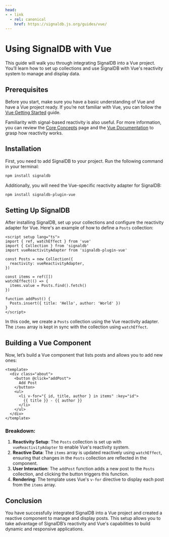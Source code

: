 ```yaml
---
head:
- - link
  - rel: canonical
    href: https://signaldb.js.org/guides/vue/
---
```

# Using SignalDB with Vue

This guide will walk you through integrating SignalDB into a Vue project. You’ll learn how to set up collections and use SignalDB with Vue's reactivity system to manage and display data.

## Prerequisites

Before you start, make sure you have a basic understanding of Vue and have a Vue project ready. If you’re not familiar with Vue, you can follow the [Vue Getting Started](https://vuejs.org/guide/introduction.html) guide.

Familiarity with signal-based reactivity is also useful. For more information, you can review the [Core Concepts](/core-concepts/#signals-and-reactivity) page and the [Vue Documentation](https://vuejs.org/api/reactivity-core.html) to grasp how reactivity works.

## Installation

First, you need to add SignalDB to your project. Run the following command in your terminal:

```bash
npm install signaldb
```

Additionally, you will need the Vue-specific reactivity adapter for SignalDB:

```bash
npm install signaldb-plugin-vue
```

## Setting Up SignalDB

After installing SignalDB, set up your collections and configure the reactivity adapter for Vue. Here's an example of how to define a `Posts` collection:

```vue
<script setup lang="ts">
import { ref, watchEffect } from 'vue'
import { Collection } from 'signaldb'
import vueReactivityAdapter from 'signaldb-plugin-vue'

const Posts = new Collection({
  reactivity: vueReactivityAdapter,
})

const items = ref([])
watchEffect(() => {
  items.value = Posts.find().fetch()
})

function addPost() {
  Posts.insert({ title: 'Hello', author: 'World' })
}
</script>
```

In this code, we create a `Posts` collection using the Vue reactivity adapter. The `items` array is kept in sync with the collection using `watchEffect`.

## Building a Vue Component

Now, let’s build a Vue component that lists posts and allows you to add new ones:

```vue
<template>
  <div class="about">
    <button @click="addPost">
      Add Post
    </button>
    <ul>
      <li v-for="{ id, title, author } in items" :key="id">
        {{ title }} - {{ author }}
      </li>
    </ul>
  </div>
</template>
```

### Breakdown:
1. **Reactivity Setup**: The `Posts` collection is set up with `vueReactivityAdapter` to enable Vue's reactivity system.
2. **Reactive Data**: The `items` array is updated reactively using `watchEffect`, ensuring that changes in the `Posts` collection are reflected in the component.
3. **User Interaction**: The `addPost` function adds a new post to the `Posts` collection, and clicking the button triggers this function.
4. **Rendering**: The template uses Vue's `v-for` directive to display each post from the `items` array.

## Conclusion

You have successfully integrated SignalDB into a Vue project and created a reactive component to manage and display posts. This setup allows you to take advantage of SignalDB’s reactivity and Vue's capabilities to build dynamic and responsive applications.
